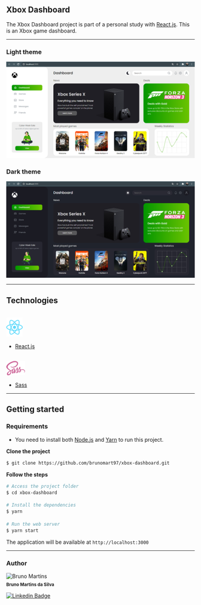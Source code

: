 ## Xbox Dashboard

The Xbox Dashboard project is part of a personal study with [React.js](https://reactjs.org/). This is an Xbox game dashboard.

---

### Light theme

![Discord preview](.github/screenshot1.png)

### Dark theme

![Discord preview](.github/screenshot2.png)

---

## Technologies

<div align="start">
  <br />
  <img src=".github/reactjs.png" alt="Technologies used">
</div>

- [React.js](https://reactjs.org/)

<div align="start">
  <br />
  <img src=".github/sass.png" alt="Technologies used">
</div>

- [Sass](https://sass-lang.com/)

---

## Getting started

### Requirements

- You need to install both [Node.js](https://nodejs.org/en/download/) and [Yarn](https://yarnpkg.com/) to run this project.

**Clone the project**

```bash
$ git clone https://github.com/brunomart97/xbox-dashboard.git
```

**Follow the steps**

```bash
# Access the project folder
$ cd xbox-dashboard

# Install the dependencies
$ yarn

# Run the web server
$ yarn start
```

The application will be available at `http://localhost:3000`

---

### Author

<p>
    <img src="https://avatars.githubusercontent.com/u/67600534?s=400&u=f18f738419f1c958e360233276004077724791ec&v=4" width="100px;" alt="Bruno Martins"/>
    <br />
    <sub><strong>Bruno Martins da Silva</strong></sub>
</p>

[![Linkedin Badge](https://img.shields.io/badge/-linkedin-blue?style=flat&logo=Linkedin&logoColor=white&link=https://www.linkedin.com/in/brunomart97/)](https://www.linkedin.com/in/brunomart97/)